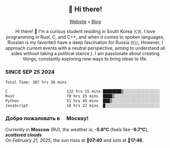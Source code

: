 <h2 align="center">👋 Hi there!</h2>
<p align="center">
  <a href="https://urdekcah.ru">Website</a> •
  <a href="https://urdekcah.blog">Blog</a>
</p>

<p align="center">
  Hi there! 👋 I'm a curious student residing in South Korea 🇰🇷. I love programming in Rust, C, and C++, and when it comes to spoken languages, Russian is my favorite(I have a deep fascination for Russia 🇷🇺, However, I approach current events with a neutral perspective, aiming to understand all sides without taking a political stance.). I am passionate about creating things, constantly exploring new ways to bring ideas to life.
</p>

### SINCE SEP 25 2024
<!--START_SECTION:waka-->
<!--LAST_WAKA_UPDATE:2025-02-20 18:28:55-->
```txt
Total Time: 387 hrs 26 mins

C                          132 hrs 15 mins ████████▒░░░░░░░░░░░░░░░░   33.21 %
Rust                       70 hrs 25 mins  ████▒░░░░░░░░░░░░░░░░░░░░   17.68 %
Python                     51 hrs 45 mins  ███▒░░░░░░░░░░░░░░░░░░░░░   13.00 %
JavaScript                 18 hrs 22 mins  █░░░░░░░░░░░░░░░░░░░░░░░░   04.61 %
```
<!--END_SECTION:waka-->

<h3>Добро пожаловать в <img src="https://cdn-icons-png.flaticon.com/512/197/197408.png" width="13"/> Москву!</h3>

<!--START_SECTION:weather:moscow-->
<!--LAST_WEATHER_UPDATE:2025-02-21 09:21:51-->
Currently in **Moscow** (RU), the weather is: **-5.8°C** (feels like **-9.7°C**), ***scattered clouds***<br/>
On *February 21, 2025*, the *sun rises* at 🌅**07:40** and *sets* at 🌇**17:46**.
<!--END_SECTION:weather-->

